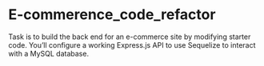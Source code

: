# E-commerence_code_refactor
Task is to build the back end for an e-commerce site by modifying starter code. You’ll configure a working Express.js API to use Sequelize to interact with a MySQL database.
